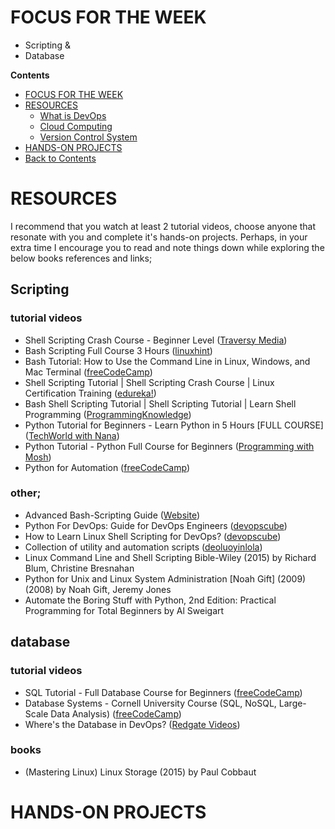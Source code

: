 # FOCUS FOR THE WEEK
- Scripting &
- Database

**Contents** <a name="Contents"></a>
<!-- TOC -->
  * [FOCUS FOR THE WEEK](#FOCUS-FOR-THE-WEEK)
  * [RESOURCES](#RESOURCES)
    * [What is DevOps](#What-is-DevOps)
    * [Cloud Computing](#Cloud-Computing)
    * [Version Control System](#Version-Control-System)
  * [HANDS-ON PROJECTS](#HANDS-ON-PROJECTS)
  * [Back to Contents](#Contents)
<!-- TOC -->

# RESOURCES
I recommend that you watch at least 2 tutorial videos, choose anyone that resonate with you and complete it's hands-on projects. Perhaps, in your extra time I encourage you to read and note things down while exploring the below books references and links; 

## Scripting
### tutorial videos
- Shell Scripting Crash Course - Beginner Level ([Traversy Media](https://www.youtube.com/watch?v=v-F3YLd6oMw))
- Bash Scripting Full Course 3 Hours ([linuxhint](https://www.youtube.com/watch?v=e7BufAVwDiM))
- Bash Tutorial: How to Use the Command Line in Linux, Windows, and Mac Terminal ([freeCodeCamp](https://www.youtube.com/watch?v=BFMyUgF6I8Y))
- Shell Scripting Tutorial | Shell Scripting Crash Course | Linux Certification Training ([edureka!](https://www.youtube.com/watch?v=GtovwKDemnI))
- Bash Shell Scripting Tutorial | Shell Scripting Tutorial | Learn Shell Programming ([ProgrammingKnowledge](https://www.youtube.com/watch?v=zWVV31NYi1U))
- Python Tutorial for Beginners - Learn Python in 5 Hours [FULL COURSE] ([TechWorld with Nana](https://www.youtube.com/watch?v=t8pPdKYpowI))
- Python Tutorial - Python Full Course for Beginners ([Programming with Mosh](https://www.youtube.com/watch?v=_uQrJ0TkZlc))
- Python for Automation ([freeCodeCamp](https://www.youtube.com/watch?v=s8XjEuplx_U))

### other;
- Advanced Bash-Scripting Guide ([Website](https://tldp.org/LDP/abs/html/))
- Python For DevOps: Guide for DevOps Engineers ([devopscube](https://devopscube.com/python-for-devops/))
- How to Learn Linux Shell Scripting for DevOps? ([devopscube](https://devopscube.com/linux-shell-scripting-for-devops/))
- Collection of utility and automation scripts ([deoluoyinlola](https://github.com/deoluoyinlola/automation-with-bash-and-python))
- Linux Command Line and Shell Scripting Bible-Wiley (2015) by Richard Blum, Christine Bresnahan
- Python for Unix and Linux System Administration [Noah Gift] (2009) (2008) by Noah Gift, Jeremy Jones
- Automate the Boring Stuff with Python, 2nd Edition: Practical Programming for Total Beginners by Al Sweigart


## database
### tutorial videos
- SQL Tutorial - Full Database Course for Beginners ([freeCodeCamp](https://www.youtube.com/watch?v=HXV3zeQKqGY))
- Database Systems - Cornell University Course (SQL, NoSQL, Large-Scale Data Analysis) ([freeCodeCamp](https://www.youtube.com/watch?v=4cWkVbC2bNE))
- Where's the Database in DevOps? ([Redgate Videos](https://www.youtube.com/watch?v=NRqgGqm98S4))

### books
- (Mastering Linux) Linux Storage (2015) by Paul Cobbaut


# HANDS-ON PROJECTS